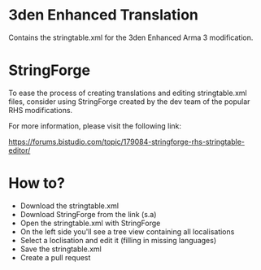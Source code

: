 # 3den Enhanced Translation
Contains the stringtable.xml for the 3den Enhanced Arma 3 modification.

# StringForge
To ease the process of creating translations and editing stringtable.xml files, consider using StringForge created by the dev team of the popular RHS modifications.

For more information, please visit the following link:

https://forums.bistudio.com/topic/179084-stringforge-rhs-stringtable-editor/


# How to?
* Download the stringtable.xml
* Download StringForge from the link (s.a)
* Open the stringtable.xml with StringForge
* On the left side you'll see a tree view containing all localisations
* Select a loclisation and edit it (filling in missing languages)
* Save the stringtable.xml
* Create a pull request
